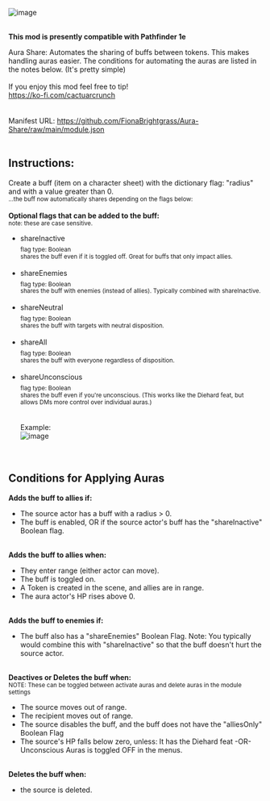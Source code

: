 ![image](https://i.imgur.com/Up1jqTJ.png)

  <br>
<strong>This mod is presently compatible with Pathfinder 1e</strong>  <br>


Aura Share: Automates the sharing of buffs between tokens. This makes handling auras easier. The conditions for automating the auras are listed in the notes below. (It's pretty simple)  <br>
  <br>
If you enjoy this mod feel free to tip! <br>
https://ko-fi.com/cactuarcrunch  <br>
  <br>
  <br>
Manifest URL: https://github.com/FionaBrightgrass/Aura-Share/raw/main/module.json  <br>
  <br>
## Instructions: <br>
Create a buff (item on a character sheet) with the dictionary flag: "radius" and with a value greater than 0. <br>
<sub>...the buff now automatically shares depending on the flags below:</sub> <br>  <br>
<strong>Optional flags that can be added to the buff:</strong>  <br>
<sub>note: these are case sensitive.</sub>  <br>
- shareInactive  </br><sub>flag type: Boolean  </br> shares the buff even if it is toggled off. Great for buffs that only impact allies.  <br></sub>  <br>
- shareEnemies  </br><sub>flag type: Boolean  </br>   shares the buff with enemies (instead of allies). Typically combined with shareInactive.  <br></sub>  <br>
- shareNeutral  </br> <sub>flag type: Boolean  </br>  shares the buff with targets with neutral disposition.  <br></sub>  <br>
- shareAll  </br>  <sub>flag type: Boolean  </br>     shares the buff with everyone regardless of disposition.  <br></sub>  <br>
- shareUnconscious  </br><sub>flag type: Boolean  </br> shares the buff even if you're unconscious. (This works like the Diehard feat, but allows DMs more control over individual auras.)  <br></sub>    <br>
  <br>
Example:  <br>
![image](https://i.imgur.com/zRj6ITb.png)
  <br>
  <br>
  <br>
## Conditions for Applying Auras  <br>
<strong>Adds the buff to allies if:</strong>  <br>
- The source actor has a buff with a radius > 0.  <br>
- The buff is enabled, OR if the source actor's buff has the "shareInactive" Boolean flag.  <br>
  <br>
  
<strong>Adds the buff to allies when:</strong>  <br>
- They enter range (either actor can move).  <br>
- The buff is toggled on.  <br>
- A Token is created in the scene, and allies are in range.  <br>
- The aura actor's HP rises above 0.  <br>
  <br>
  
<strong>Adds the buff to enemies if:</strong>  <br>
- The buff also has a "shareEnemies" Boolean Flag. Note: You typically would combine this with "shareInactive" so that the buff doesn't hurt the source actor.  <br>
   <br>

<strong>Deactives or Deletes the buff when:</strong>  <br>
<sub>NOTE: These can be toggled between activate auras and delete auras in the module settings</sub>  <br>
- The source moves out of range.  <br>
- The recipient moves out of range.  <br>
- The source disables the buff, and the buff does not have the "alliesOnly" Boolean Flag  <br>
- The source's HP falls below zero, unless: It has the Diehard feat -OR- Unconscious Auras is toggled OFF in the menus.  <br>
  <br>
  
<strong>Deletes the buff when:</strong>  <br>
- the source is deleted.  <br>
  <br>
